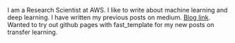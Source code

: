 I am a Research Scientist at AWS. I like to write about machine learning and deep learning. I have written my previous posts on medium. [Blog link](https://medium.com/@pgrover3). Wanted to try out github pages with fast_template for my new posts on transfer learning. 
